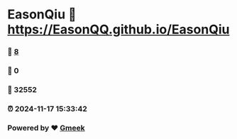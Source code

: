 # EasonQiu :link: https://EasonQQ.github.io/EasonQiu 
### :page_facing_up: [8](https://EasonQQ.github.io/EasonQiu/tag.html) 
### :speech_balloon: 0 
### :hibiscus: 32552 
### :alarm_clock: 2024-11-17 15:33:42 
### Powered by :heart: [Gmeek](https://github.com/Meekdai/Gmeek)

